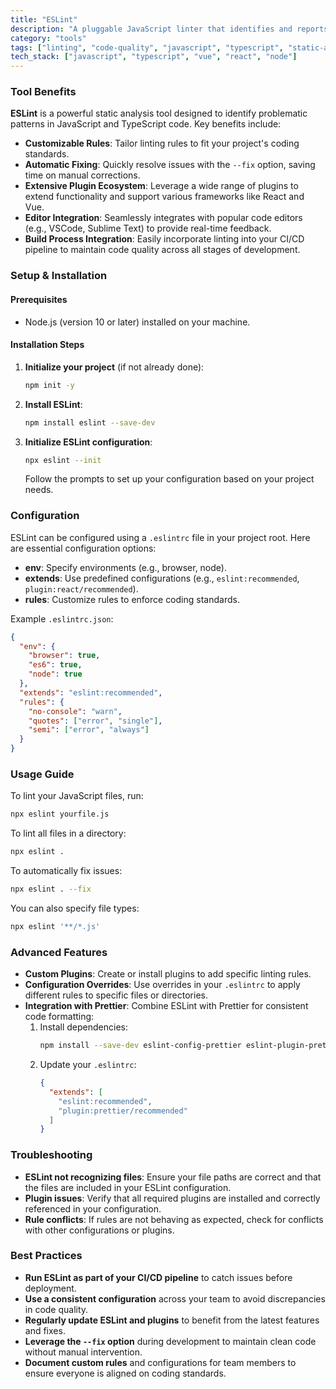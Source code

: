 ```yaml
---
title: "ESLint"
description: "A pluggable JavaScript linter that identifies and reports code quality issues, ensuring consistent coding standards across projects."
category: "tools"
tags: ["linting", "code-quality", "javascript", "typescript", "static-analysis", "error-detection"]
tech_stack: ["javascript", "typescript", "vue", "react", "node"]
---
```


### Tool Benefits
**ESLint** is a powerful static analysis tool designed to identify problematic patterns in JavaScript and TypeScript code. Key benefits include:
- **Customizable Rules**: Tailor linting rules to fit your project's coding standards.
- **Automatic Fixing**: Quickly resolve issues with the `--fix` option, saving time on manual corrections.
- **Extensive Plugin Ecosystem**: Leverage a wide range of plugins to extend functionality and support various frameworks like React and Vue.
- **Editor Integration**: Seamlessly integrates with popular code editors (e.g., VSCode, Sublime Text) to provide real-time feedback.
- **Build Process Integration**: Easily incorporate linting into your CI/CD pipeline to maintain code quality across all stages of development.

### Setup & Installation
#### Prerequisites
- Node.js (version 10 or later) installed on your machine.

#### Installation Steps
1. **Initialize your project** (if not already done):
   ```bash
   npm init -y
   ```
2. **Install ESLint**:
   ```bash
   npm install eslint --save-dev
   ```
3. **Initialize ESLint configuration**:
   ```bash
   npx eslint --init
   ```
   Follow the prompts to set up your configuration based on your project needs.

### Configuration
ESLint can be configured using a `.eslintrc` file in your project root. Here are essential configuration options:
- **env**: Specify environments (e.g., browser, node).
- **extends**: Use predefined configurations (e.g., `eslint:recommended`, `plugin:react/recommended`).
- **rules**: Customize rules to enforce coding standards.
  
Example `.eslintrc.json`:
```json
{
  "env": {
    "browser": true,
    "es6": true,
    "node": true
  },
  "extends": "eslint:recommended",
  "rules": {
    "no-console": "warn",
    "quotes": ["error", "single"],
    "semi": ["error", "always"]
  }
}
```

### Usage Guide
To lint your JavaScript files, run:
```bash
npx eslint yourfile.js
```
To lint all files in a directory:
```bash
npx eslint .
```
To automatically fix issues:
```bash
npx eslint . --fix
```
You can also specify file types:
```bash
npx eslint '**/*.js'
```

### Advanced Features
- **Custom Plugins**: Create or install plugins to add specific linting rules.
- **Configuration Overrides**: Use overrides in your `.eslintrc` to apply different rules to specific files or directories.
- **Integration with Prettier**: Combine ESLint with Prettier for consistent code formatting:
  1. Install dependencies:
     ```bash
     npm install --save-dev eslint-config-prettier eslint-plugin-prettier
     ```
  2. Update your `.eslintrc`:
     ```json
     {
       "extends": [
         "eslint:recommended",
         "plugin:prettier/recommended"
       ]
     }
     ```

### Troubleshooting
- **ESLint not recognizing files**: Ensure your file paths are correct and that the files are included in your ESLint configuration.
- **Plugin issues**: Verify that all required plugins are installed and correctly referenced in your configuration.
- **Rule conflicts**: If rules are not behaving as expected, check for conflicts with other configurations or plugins.

### Best Practices
- **Run ESLint as part of your CI/CD pipeline** to catch issues before deployment.
- **Use a consistent configuration** across your team to avoid discrepancies in code quality.
- **Regularly update ESLint and plugins** to benefit from the latest features and fixes.
- **Leverage the `--fix` option** during development to maintain clean code without manual intervention.
- **Document custom rules** and configurations for team members to ensure everyone is aligned on coding standards.